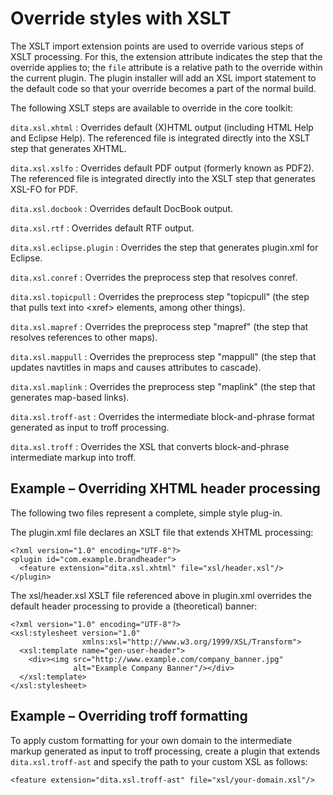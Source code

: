# Override styles with XSLT

The XSLT import extension points are used to override various steps of XSLT processing. For this, the extension attribute indicates the step that the override applies to; the `file` attribute is a relative path to the override within the current plugin. The plugin installer will add an XSL import statement to the default code so that your override becomes a part of the normal build.

The following XSLT steps are available to override in the core toolkit:

 `dita.xsl.xhtml`
 :   Overrides default \(X\)HTML output \(including HTML Help and Eclipse Help\). The referenced file is integrated directly into the XSLT step that generates XHTML.

  `dita.xsl.xslfo`
 :   Overrides default PDF output \(formerly known as PDF2\). The referenced file is integrated directly into the XSLT step that generates XSL-FO for PDF.

  `dita.xsl.docbook`
 :   Overrides default DocBook output.

  `dita.xsl.rtf`
 :   Overrides default RTF output.

  `dita.xsl.eclipse.plugin`
 :   Overrides the step that generates plugin.xml for Eclipse.

  `dita.xsl.conref`
 :   Overrides the preprocess step that resolves conref.

  `dita.xsl.topicpull`
 :   Overrides the preprocess step "topicpull" \(the step that pulls text into <xref\> elements, among other things\).

  `dita.xsl.mapref`
 :   Overrides the preprocess step "mapref" \(the step that resolves references to other maps\).

  `dita.xsl.mappull`
 :   Overrides the preprocess step "mappull" \(the step that updates navtitles in maps and causes attributes to cascade\).

  `dita.xsl.maplink`
 :   Overrides the preprocess step "maplink" \(the step that generates map-based links\).

  `dita.xsl.troff-ast`
 :   Overrides the intermediate block-and-phrase format generated as input to troff processing.

  `dita.xsl.troff`
 :   Overrides the XSL that converts block-and-phrase intermediate markup into troff.

 ## Example – Overriding XHTML header processing

The following two files represent a complete, simple style plug-in.

The plugin.xml file declares an XSLT file that extends XHTML processing:

```
<?xml version="1.0" encoding="UTF-8"?>
<plugin id="com.example.brandheader">
  <feature extension="dita.xsl.xhtml" file="xsl/header.xsl"/>
</plugin>
```

The xsl/header.xsl XSLT file referenced above in plugin.xml overrides the default header processing to provide a \(theoretical\) banner:

```
<?xml version="1.0" encoding="UTF-8"?>
<xsl:stylesheet version="1.0" 
                xmlns:xsl="http://www.w3.org/1999/XSL/Transform">
  <xsl:template name="gen-user-header">
    <div><img src="http://www.example.com/company_banner.jpg" 
              alt="Example Company Banner"/></div>
  </xsl:template>
</xsl:stylesheet>
```

## Example – Overriding troff formatting

To apply custom formatting for your own domain to the intermediate markup generated as input to troff processing, create a plugin that extends `dita.xsl.troff-ast` and specify the path to your custom XSL as follows:

```
<feature extension="dita.xsl.troff-ast" file="xsl/your-domain.xsl"/>
```

